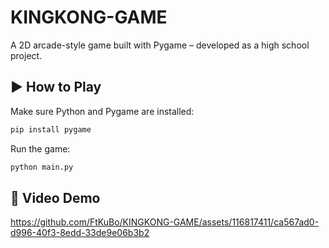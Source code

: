 # KINGKONG-GAME
A 2D arcade-style game built with Pygame – developed as a high school project.

## ▶️ How to Play
Make sure Python and Pygame are installed:

```bash
pip install pygame
```
Run the game:

```bash
python main.py
```

## 🎥 Video Demo
https://github.com/FtKuBo/KINGKONG-GAME/assets/116817411/ca567ad0-d996-40f3-8edd-33de9e06b3b2
